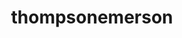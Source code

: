 ---
title: thompsonemerson
github: https://github.com/thompsonemerson
mode: dark
transition: 3s
archetype:
- Avatar
- Code
---